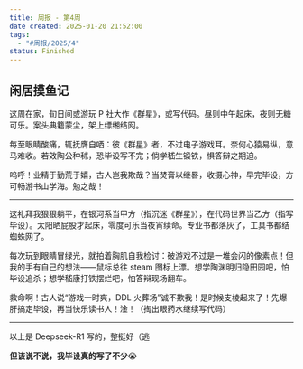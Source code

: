 ```yaml
---
title: 周报 - 第4周
date created: 2025-01-20 21:52:00
tags:
  - "#周报/2025/4"
status: Finished
---
```


## 闲居摸鱼记

这周在家，旬日间或游玩 P 社大作《群星》，或写代码。昼则中午起床，夜则无糖可乐。案头典籍蒙尘，架上缥缃结网。

每至眼睛酸痛，辄抚膺自哂：彼《群星》者，不过电子游戏耳。奈何心猿易纵，意马难收。若效陶公种秫，恐毕设写不完；倘学嵇生锻铁，惧答辩之期迫。

呜呼！业精于勤荒于嬉，古人岂我欺哉？当焚膏以继晷，收摄心神，早完毕设，方可畅游书山学海。勉之哉！

---

这礼拜我狠狠躺平，在银河系当甲方（指沉迷《群星》），在代码世界当乙方（指写毕设）。太阳晒屁股才起床，零度可乐当夜宵续命。专业书都落灰了，工具书都结蜘蛛网了。

每次玩到眼睛冒绿光，就拍着胸肌自我检讨：破游戏不过是一堆会闪的像素点！但我的手有自己的想法——鼠标总往 steam 图标上漂。想学陶渊明归隐田园吧，怕毕设追杀；想学嵇康打铁摆烂吧，怕答辩现场翻车。

救命啊！古人说“游戏一时爽，DDL 火葬场”诚不欺我！是时候支棱起来了！先爆肝搞定毕设，再当快乐读书人！淦！（掏出眼药水继续写代码）

---

以上是 Deepseek-R1 写的，整挺好（逃

**但该说不说，我毕设真的写了不少**😭

